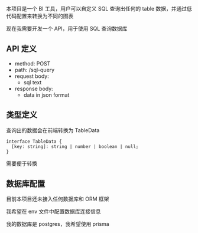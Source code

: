 本项目是一个 BI 工具，用户可以自定义 SQL 查询出任何的 table 数据，并通过低代码配置来转换为不同的图表

现在我需要开发一个 API，用于使用 SQL 查询数据库

## API 定义

- method: POST
- path: /sql-query
- request body:
  - sql text
- response body:
  - data in json format

## 类型定义

查询出的数据会在前端转换为 TableData

```
interface TableData {
  [key: string]: string | number | boolean | null;
}
```

需要便于转换

## 数据库配置

目前本项目还未接入任何数据库和 ORM 框架

我希望在 env 文件中配置数据库连接信息

我的数据库是 postgres，我希望使用 prisma

